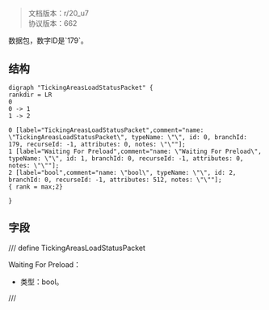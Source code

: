 # <!-- md:samp TickingAreasLoadStatusPacket -->

> 文档版本：r/20_u7<br/>协议版本：662

<!-- md:samp TickingAreasLoadStatusPacket -->数据包，数字ID是`179`。

## 结构

```viz
digraph "TickingAreasLoadStatusPacket" {
rankdir = LR
0
0 -> 1
1 -> 2

0 [label="TickingAreasLoadStatusPacket",comment="name: \"TickingAreasLoadStatusPacket\", typeName: \"\", id: 0, branchId: 179, recurseId: -1, attributes: 0, notes: \"\""];
1 [label="Waiting For Preload",comment="name: \"Waiting For Preload\", typeName: \"\", id: 1, branchId: 0, recurseId: -1, attributes: 0, notes: \"\""];
2 [label="bool",comment="name: \"bool\", typeName: \"\", id: 2, branchId: 0, recurseId: -1, attributes: 512, notes: \"\""];
{ rank = max;2}

}

```

## 字段

/// define
TickingAreasLoadStatusPacket

Waiting For Preload：<!-- md:samp bool -->

- 类型：bool。


///

